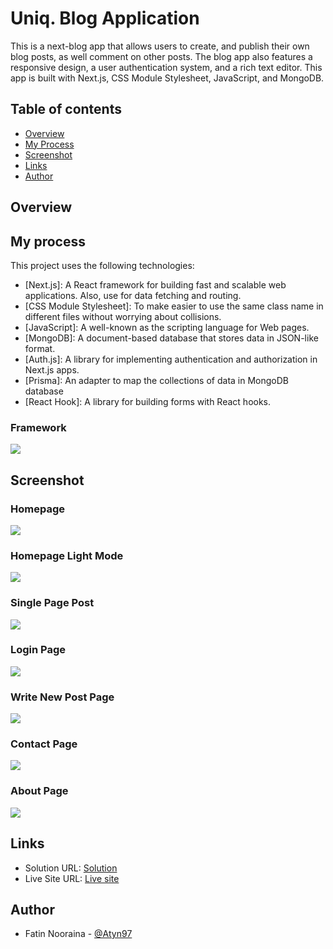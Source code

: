 # Uniq. Blog Application
This is a next-blog app that allows users to create, and publish their own blog posts, as well comment on other posts. The blog app also features a responsive design, a user authentication system, and a rich text editor. This app is built with Next.js, CSS Module Stylesheet, JavaScript, and MongoDB. 

## Table of contents

- [Overview](#overview)
- [My Process](#my-process)
- [Screenshot](#screenshot)
- [Links](#links)
- [Author](#author)

## Overview

## My process


This project uses the following technologies:

- [Next.js]: A React framework for building fast and scalable web applications. Also, use for data fetching and routing.
- [CSS Module Stylesheet]:  To make easier to use the same class name in different files without worrying about collisions.
- [JavaScript]: A well-known as the scripting language for Web pages.
- [MongoDB]: A document-based database that stores data in JSON-like format.
- [Auth.js]: A library for implementing authentication and authorization in Next.js apps.
- [Prisma]: An adapter to map the collections of data in MongoDB database
- [React Hook]: A library for building forms with React hooks.

### Framework

![](./framework.png)

## Screenshot

### Homepage

![](./Homepage.png)

### Homepage Light Mode

![](./Light-mode.png)

### Single Page Post

![](./single-post.png)

### Login Page

![](./login.png)

### Write New Post Page

![](./write-new-post.png)

### Contact Page

![](./contact-page.png)

### About Page

![](./abput-page.png)

## Links

- Solution URL: [Solution](https://github.com/Atyn97/calimero-restaurant)
- Live Site URL: [Live site]()




## Author

- Fatin Nooraina - [@Atyn97](https://github.com/Atyn97)


